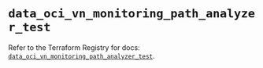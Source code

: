 # `data_oci_vn_monitoring_path_analyzer_test`

Refer to the Terraform Registry for docs: [`data_oci_vn_monitoring_path_analyzer_test`](https://registry.terraform.io/providers/hashicorp/oci/7.19.0/docs/data-sources/vn_monitoring_path_analyzer_test).
